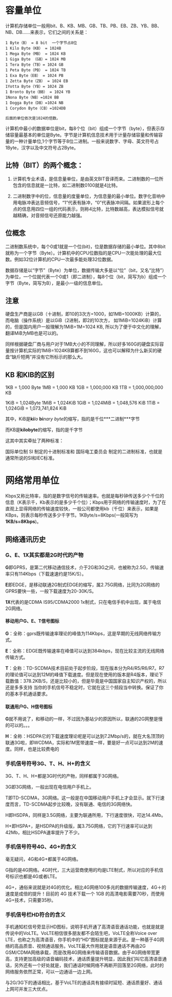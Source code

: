 # 容量单位

计算机存储单位一般用bit、B、KB、MB、GB、TB、PB、EB、ZB、YB、BB、NB、DB……来表示，它们之间的关系是：
```
1 Byte（B） = 8 bit  一个字节占8位
1 Kilo Byte（KB） = 1024B
1 Mega Byte（MB） = 1024 KB
1 Giga Byte （GB）= 1024 MB
1 Tera Byte（TB）= 1024 GB
1 Peta Byte（PB） = 1024 TB
1 Exa Byte（EB） = 1024 PB
1 Zetta Byte（ZB） = 1024 EB
1Yotta Byte（YB）= 1024 ZB
1 Bronto Byte（BB） = 1024 YB
1Nona Byte（NB）=1024 BB
1 Dogga Byte（DB）=1024 NB
1 Corydon Byte（CB）=1024DB

后面的单位依次是1024的倍数。
```
计算机中最小的数据单位是bit，每8个位（bit）组成一个字节（byte），但表示存储容量最基本的单位是Byte。字节是计算机信息技术用于计量存储容量和传输容量的一种计量单位,1个字节等于8位二进制。一般来说数字、字母、英文符号占1Byte，汉字以及中文符号占2Byte。

## 比特（BIT）的两个概念：

1. 计算机专业术语，是信息量单位，是由英文BIT音译而来。二进制数的一位所包含的信息就是一比特，如二进制数0100就是4比特。

2. 二进制数字中的位，信息量的度量单位，为信息量的最小单位。数字化音响中用电脉冲表达音频信号，“1”代表有脉冲，“0”代表脉冲间隔。如果波形上每个点的信息用四位一组的代码表示，则称4比特，比特数越高，表达模拟信号就越精确，对音频信号还原能力越强。

## 位概念

二进制数系统中，每个0或1就是一个位(bit)，位是数据存储的最小单位。其中8bit就称为一个字节（Byte）。计算机中的CPU位数指的是CPU一次能处理的最大位数。例如32位计算机的CPU一次最多能处理32位数据。


数据存储是以“字节”（Byte）为单位，数据传输大多是以“位”（bit，又名“比特”）为单位，一个位就代表一个0或1（即二进制），每8个位（bit，简写为b）组成一个字节（Byte，简写为B），是最小一级的信息单位。



## 注意

硬盘生产商是以GB（十进制，即10的3次方=1000，如1MB=1000KB）计算的，而电脑（操作系统）是以GiB（2进制，即2的10次方， 如1MiB=1024KiB）计算的，但是国内用户一般理解为1MiB=1M=1024 KB, 所以为了便于中文化的理解，翻译MiB为MB也是可以的。

同样根据硬盘厂商与用户对于1MB大小的不同理解，所以好多160G的硬盘实际容量按计算机实际的1MiB=1024KB算都不到160G，这也可以解释为什么新买的硬盘“缺斤短两”并没有它所标示的那么大。



## KB 和KIB的区别

1KB = 1,000 Byte
1MB = 1,000 KB
1GB = 1,000,000 KB
1TB = 1,000,000,000 KB



1KiB = 1,024Byte
1MiB = 1,024KiB
1GiB = 1,024MiB = 1,048,576 KiB
1TiB = 1,024GiB = 1,073,741,824 KiB



其中，KiB是**ki***lo* **bi***nary* *byte*的缩写，指的是千位***二进制\***字节

而KB是**kilobyte**的缩写，指的是千字节



这其中其实牵扯了两种标准：

国际单位制 SI 制定的十进制标准和 国际电工委员会 制定的二进制标准，也就是通常所说的SI和IEC标准。



# 网络常用单位

Kbps又称比特率，指的是数字信号的传输速率。也就是每秒钟传送多少个千位的信息（K表示千，Kb表示的是多少千个位）；Kbps用于网络的传输速度时，为了在直观上显得网络的传输速度较快，一般公司都使用kb（千位）来表示，如果是KBps，则表示每秒传送多少千字节。1KByte/s=8Kbps(一般简写为**1KB/s=8Kbps**)。

## 网络通讯历史

### G、E、1X其实都是2G时代的产物

**G**即GPRS，是第二代移动通信技术，介于2G和3G之间，也被称为2.5G，传输速率只有114Kbps（下载速速约是15K/S）。

**E**即EDGE，是移动联通2G制式EDGE的缩写，属2.75G网络，比同为2G网络的GPRS要快一些，一般下载速度为20-30K/S。

**1X**代表的是CDMA IS95/CDMA2000 1x制式，只在电信手机中出现，属于电信2G网络。

#### 移动用户G、E、T信号图标

**G**：全称：gprs既传输速率理论的峰值为114Kbps，这是早期的无线网络传输方式。

**E**：全称：EDGE既传输速率在峰值可以达到384kbps，现在比较主流的无线网络传输方式。

**T**：全称：TD-SCDMA技术目前处于起步阶段，现在版本分为R4/R5/R6/R7。R7的理论值可以达到12M的峰值下载速度。但是现在使用的版本是R4版本，理论下载数值：378.2KB/S，还是比较小的，但是毕竟是中国国家自主知识产权的，所以还是多多支持
当你的手机信号不稳定时，它就在这三个频段当中转换。保证了你的基本手机通话要求。

#### 联通用户G、H信号图标

**G**就不用说了，和移动的一样，不过因为基站少的原因所以，联通的2G网整是慢的可以的。。。

**H**：全称：HSDPA它的下载速度理论呢是可以达到7.2Mbp/s的，就在大名顶顶的联通3G啦，即WCDMA，实际和1M宽带速度一样，要是好一点可以达到2M的速度。同样，也是比较费电的

### 手机信号符号3G、T、H、H+的含义

3G、T、H、H+都是3G时代的产物，同样都属于3G网络。

3G即3G网络，一般出现在电信用户手机上。

T即TD-SCDMA，3G网络。这一般是在中国移动用户手机上才会显示。就下行速度而言，TD-SCDMA起步比较晚，没有联通、电信的3G网络快。

H即HSDPA，同样是3.5G网络，主要为联通所用，下行速度很快，可达14.4Mb。

H+即HSPA+，是HSDPA的升级版，属3.75G网络，它的下行速率可以达到42Mb，相比HSDPA速率提升了不少。

### 手机信号符号4G、4G+的含义

毫无疑问，4G和4G+都属于4G网络。

G指的是4G网络。4G时代，三大运营商使用的均是LTE制式，所以对应的手机信号标识也都是4G或者LTE。

4G+，通俗来说就是对4G的优化。相比4G网络100多兆的数据传输速度，4G＋的速度是成倍的提升！目前的 4G 技术下载一个 1GB 的高清电影需要70秒，而使用4G+技术，只需要35秒。

### 手机信号栏HD符合的含义

手机通知栏信号旁显示HD图标，说明手机开通了高清语音通话功能，也就是就是传说中的VoLTE。VoLTE相信很多朋友都不会陌生吧，VoLTE全称Voice over LTE，也称之为高清语音，你手机中的“HD”图标就是来源于此。是一种基于4G网络的高品质音、视频通话服务。VoLTE最大作用就是语音通话不再由2G GSM/CDMA网络承载，而是改用4G网络来传输语音数据。由于4G网络带宽更高，支持更加高级的语音编码技术，通话质量提升明显，因此我们叫它高清语音通话，另外还有一个好处就是，我们通话时候网络不再断开回落至2G网络，此时的网络服务依然正常，可以一边通话一边上网。

与2G/3G下的通话相比，基于VoLTE的通话具有接续时延短、通话质量好、通话上网可并发三大优点。
